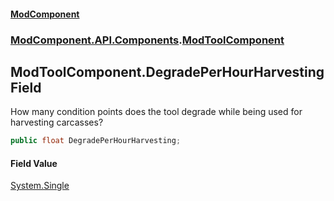 #### [ModComponent](index.md 'index')
### [ModComponent.API.Components](index.md#ModComponent.API.Components 'ModComponent.API.Components').[ModToolComponent](ModToolComponent.md 'ModComponent.API.Components.ModToolComponent')

## ModToolComponent.DegradePerHourHarvesting Field

How many condition points does the tool degrade while being used for harvesting carcasses?

```csharp
public float DegradePerHourHarvesting;
```

#### Field Value
[System.Single](https://docs.microsoft.com/en-us/dotnet/api/System.Single 'System.Single')